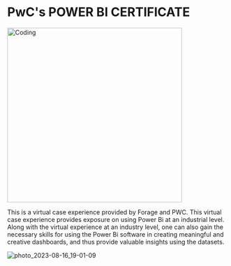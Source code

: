 # PwC's POWER BI CERTIFICATE  

<img align="center" alt="Coding" width="400" src="https://cdn.theforage.com/vinternships/companyassets/4sLyCPgmsy8DA6Dh3/YQszNx2gWuGG8TaQd/1678806726092/Badge%20Power%20BI.gif">

This is a virtual case experience provided by Forage and PWC. This virtual case experience provides exposure on using Power Bi at an industrial level. Along with the virtual experience at an industry level, one can also gain the necessary skills for using the Power Bi software in creating meaningful and creative dashboards, and thus provide valuable insights using the datasets.

![photo_2023-08-16_19-01-09](https://github.com/sohang05/PWC-Power-Bi-Virtual-Case-Experience/assets/73344291/47dd601e-46d3-43ba-bc92-b9091af87d10)
